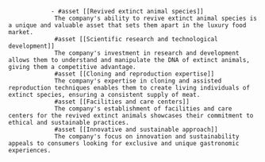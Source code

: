 				- #asset [[Revived extinct animal species]]
				 The company's ability to revive extinct animal species is a unique and valuable asset that sets them apart in the luxury food market.
				 #asset [[Scientific research and technological development]]
				 The company's investment in research and development allows them to understand and manipulate the DNA of extinct animals, giving them a competitive advantage.
				 #asset [[Cloning and reproduction expertise]]
				 The company's expertise in cloning and assisted reproduction techniques enables them to create living individuals of extinct species, ensuring a consistent supply of meat.
				 #asset [[Facilities and care centers]]
				 The company's establishment of facilities and care centers for the revived extinct animals showcases their commitment to ethical and sustainable practices.
				 #asset [[Innovative and sustainable approach]]
				 The company's focus on innovation and sustainability appeals to consumers looking for exclusive and unique gastronomic experiences.


